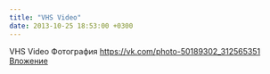 ```yaml
---
title: "VHS Video"
date: 2013-10-25 18:53:00 +0300
---
```


VHS Video
Фотография
<a class="vk-attach" href="https://vk.com/photo-50189302_312565351">https://vk.com/photo-50189302_312565351</a>
<a class="vk-attach" href="https://vk.com/photo-50189302_312565351">Вложение</a>
